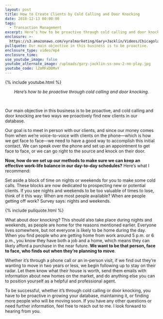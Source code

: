 ```yaml
---
layout: post
title: How to Create Clients by Cold Calling and Door Knocking
date: 2018-12-13 00:00:00
tags:
  - Transaction Management
excerpt: Here’s how to be proactive through cold calling and door knocking.
enclosure: >-
  https://s3.amazonaws.com/vyralmarketing/Gary+Jacklin/Videos/Chicagoland+Real+Estate+-+How+to+Create+Clients+by+Cold+Calling+and+Door+Knocking.mp4
pullquote: Our main objective in this business is to be proactive.
enclosure_type: video/mp4
enclosure_time:
use_youtube_image: false
youtube_alternate_image: /uploads/gary-jacklin-ss-nov-2-no-play.jpg
youtube_code: lZoMFxD0MvY
---
```


{% include youtube.html %}

<center><em>Here&rsquo;s how to be proactive through cold calling and door knocking.</em></center>

&nbsp;

Our main objective in this business is to be proactive, and cold calling and door knocking are two ways we proactively find new clients in our database.

Our goal is to meet in person with our clients, and since our money comes from when we’re voice-to-voice with clients on the phone—which is how we get face to face—we need to have a good way to accomplish this initial contact. We can speak over the phone and set up an appointment to get face to face, or we can go right to the source and knock on their door.

**Now, how do we set up our methods to make sure we can keep an effective work-life balance in our day-to-day schedules?** Here’s what I recommend:

Set aside a block of time on nights or weekends for you to make some cold calls. These blocks are now dedicated to prospecting new or potential clients. If you see nights and weekends to be too valuable of times to lose, think of it this way: When are most people available? When are people getting off work? Survey says: nights and weekends.

{% include pullquote.html %}

What about door knocking? This should also take place during nights and weekends, as people are home for the reasons mentioned earlier. Everyone lives somewhere, but not everyone is likely to be home during the day. When you find people who are getting home from work around 5 p.m. or 6 p.m., you know they have both a job and a home, which means they can likely afford a purchase in the near future. **We want to be that person, face to face, who finds out when they’re planning to move**.

Whether it’s through a phone call or an in-person visit, if we find out they’re wanting to move in two years or less, we begin following up to stay on their radar. Let them know what their house is worth, send them emails with information about new homes on the market, and do anything else you can to position yourself as a helpful and professional agent.

To be successful, whether it’s through cold calling or door knocking, you have to be proactive in growing your database, maintaining it, or finding more people who will be moving soon. If you have any other questions or need further information, feel free to reach out to me. I look forward to hearing from you.
